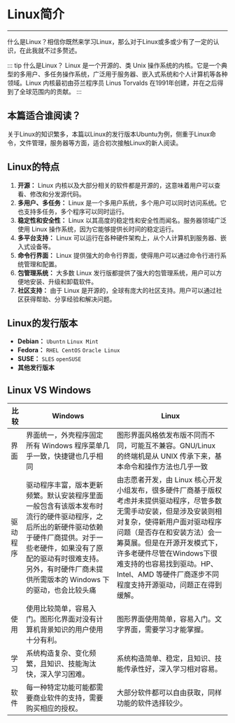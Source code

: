 # Linux简介

---

什么是Linux？相信你既然来学习Linux，那么对于Linux或多或少有了一定的认识，在此我就不过多赘述。

::: tip 什么是Linux？
Linux 是一个开源的、类 Unix 操作系统的内核。它是一个典型的多用户、多任务操作系统，广泛用于服务器、嵌入式系统和个人计算机等各种领域。Linux 内核最初由芬兰程序员 Linus Torvalds 在1991年创建，并在之后得到了全球范围内的贡献。
:::

## 本篇适合谁阅读？

关于Linux的知识繁多，本篇以Linux的发行版本Ubuntu为例，侧重于Linux命令，文件管理，服务器等方面，适合初次接触Linux的新人阅读。

## Linux的特点

1. **开源：** Linux 内核以及大部分相关的软件都是开源的，这意味着用户可以查看、修改和分发源代码。
2. **多用户、多任务：** Linux 是一个多用户系统，多个用户可以同时访问系统。它也支持多任务，多个程序可以同时运行。
3. **稳定性和安全性：** Linux 以其高度的稳定性和安全性而闻名。服务器领域广泛使用 Linux 操作系统，因为它能够提供长时间的稳定运行。
4. **多平台支持：** Linux 可以运行在各种硬件架构上，从个人计算机到服务器、嵌入式设备等。
5. **命令行界面：** Linux 提供强大的命令行界面，使得用户可以通过命令行进行系统管理和配置。
6. **包管理系统：** 大多数 Linux 发行版都提供了强大的包管理系统，用户可以方便地安装、升级和卸载软件。
7. **社区支持：** 由于 Linux 是开源的，全球有庞大的社区支持。用户可以通过社区获得帮助、分享经验和解决问题。

## Linux的发行版本

- **Debian：** `Ubuntn` `Linux Mint`
- **Fedora：** `RHEL CentOS` `Oracle Linux`
- **SUSE：** `SLES` `openSUSE`
- **其他发行版本**

## Linux VS Windows

| 比较 | Windows | Linux |
| --- | --- | --- |
|  界面 | 界面统一，外壳程序固定所有 Windows 程序菜单几乎一致，快捷键也几乎相同 | 图形界面风格依发布版不同而不同，可能互不兼容。GNU/Linux 的终端机是从 UNIX 传承下来，基本命令和操作方法也几乎一致 |
|   驱动程序   | 驱动程序丰富，版本更新频繁。默认安装程序里面一般包含有该版本发布时流行的硬件驱动程序，之后所出的新硬件驱动依赖于硬件厂商提供。对于一些老硬件，如果没有了原配的驱动有时很难支持。另外，有时硬件厂商未提供所需版本的 Windows 下的驱动，也会比较头痛 | 由志愿者开发，由 Linux 核心开发小组发布，很多硬件厂商基于版权考虑并未提供驱动程序，尽管多数无需手动安装，但是涉及安装则相对复杂，使得新用户面对驱动程序问题（是否存在和安装方法）会一筹莫展。但是在开源开发模式下，许多老硬件尽管在Windows下很难支持的也容易找到驱动。HP、Intel、AMD 等硬件厂商逐步不同程度支持开源驱动，问题正在得到缓解。 |
|   使用   | 使用比较简单，容易入门。图形化界面对没有计算机背景知识的用户使用十分有利。 | 图形界面使用简单，容易入门。文字界面，需要学习才能掌握。 |
|   学习   | 系统构造复杂、变化频繁，且知识、技能淘汰快，深入学习困难。 | 系统构造简单、稳定，且知识、技能传承性好，深入学习相对容易。 |
| 软件 | 每一种特定功能可能都需要商业软件的支持，需要购买相应的授权。 | 大部分软件都可以自由获取，同样功能的软件选择较少。|
